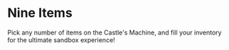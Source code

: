 # Nine Items

Pick any number of items on the Castle's Machine, and fill your inventory for the ultimate sandbox experience!
